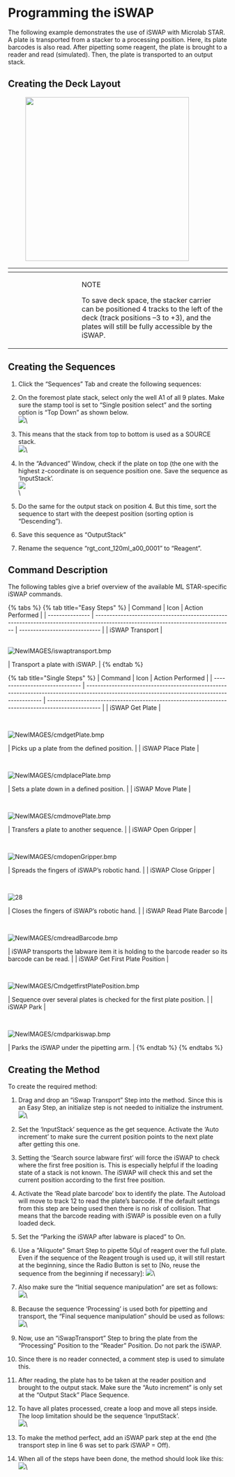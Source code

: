 # Programming the iSWAP

The following example demonstrates the use of iSWAP with Microlab STAR. A plate is transported from a stacker to a processing position. Here, its plate barcodes is also read. After pipetting some reagent, the plate is brought to a reader and read (simulated). Then, the plate is transported to an output stack.

## Creating the Deck Layout

<figure><img src="../../../.gitbook/assets/image (95) (1) (1).png" alt="" width="375"><figcaption></figcaption></figure>

<table data-header-hidden><thead><tr><th width="145"></th><th></th></tr></thead><tbody><tr><td><img src="../../../.gitbook/assets/image (10) (1) (1) (1) (1) (1) (1) (1) (1).png" alt="" data-size="original"></td><td><p>NOTE</p><p>To save deck space, the stacker carrier can be positioned 4 tracks to the left of the deck (track positions –3 to +3), and the plates will still be fully accessible by the iSWAP.</p></td></tr></tbody></table>



## Creating the Sequences

1. Click the “Sequences” Tab and create the following sequences:&#x20;
2. On the foremost plate stack, select only the well A1 of all 9 plates. Make sure the stamp tool is set to “Single position select” and the sorting option is “Top Down” as shown below. \
   ![](<../../../.gitbook/assets/image (96) (1) (1).png>)\

3. This means that the stack from top to bottom is used as a SOURCE stack. \
   ![](<../../../.gitbook/assets/image (97) (1) (1).png>)\

4. In the “Advanced” Window, check if the plate on top (the one with the highest z-coordinate is on sequence position one. Save the sequence as ‘InputStack’. \
   ![](<../../../.gitbook/assets/image (98) (1) (1).png>)\
   \

5. Do the same for the output stack on position 4. But this time, sort the sequence to start with the deepest position (sorting option is “Descending”).&#x20;
6. Save this sequence as “OutputStack”&#x20;
7. Rename the sequence “rgt\_cont\_120ml\_a00\_0001” to “Reagent”.



## Command Description

The following tables give a brief overview of the available ML STAR-specific iSWAP commands.

{% tabs %}
{% tab title="Easy Steps" %}
| Command         | Icon                                                                                                                            | Action Performed              |
| --------------- | ------------------------------------------------------------------------------------------------------------------------------- | ----------------------------- |
| iSWAP Transport | <p><br><img src="blob:https://app.gitbook.com/b9657d03-436a-449d-96a9-621d4ec5f8cb" alt="NewIMAGES/iswaptransport.bmp"><br></p> | Transport a plate with iSWAP. |
{% endtab %}

{% tab title="Single Steps" %}
| Command                        | Icon                                                                                                                                         | Action Performed                                                                                  |
| ------------------------------ | -------------------------------------------------------------------------------------------------------------------------------------------- | ------------------------------------------------------------------------------------------------- |
| iSWAP Get Plate                | <p><br></p><p><img src="blob:https://app.gitbook.com/bcb46329-a13d-4496-b30c-a6f9b4463b2b" alt="NewIMAGES/cmdgetPlate.bmp"></p>              | Picks up a plate from the defined position.                                                       |
| iSWAP Place Plate              | <p><br></p><p><img src="blob:https://app.gitbook.com/2091b377-9f72-4378-9212-e599a8f0a9b2" alt="NewIMAGES/cmdplacePlate.bmp"></p>            | Sets a plate down in a defined position.                                                          |
| iSWAP Move Plate               | <p><br></p><p><img src="blob:https://app.gitbook.com/ba5b0661-9b7a-420d-a097-4d050139f6ca" alt="NewIMAGES/cmdmovePlate.bmp"></p>             | Transfers a plate to another sequence.                                                            |
| iSWAP Open Gripper             | <p><br></p><p><img src="blob:https://app.gitbook.com/6a8780f9-57e6-4363-8cdb-a9d2a4f021c5" alt="NewIMAGES/cmdopenGripper.bmp"></p>           | Spreads the fingers of iSWAP’s robotic hand.                                                      |
| iSWAP Close Gripper            | <p><br></p><p><img src="blob:https://app.gitbook.com/a7da62f6-32bf-4f67-9599-0e5d1245c0e3" alt="28"></p>                                     | Closes the fingers of iSWAP’s robotic hand.                                                       |
| iSWAP Read Plate Barcode       | <p><br></p><p><img src="blob:https://app.gitbook.com/e47ff9c1-f075-4b6b-a525-1ec41b22ed8e" alt="NewIMAGES/cmdreadBarcode.bmp"></p>           | iSWAP transports the labware item it is holding to the barcode reader so its barcode can be read. |
| iSWAP Get First Plate Position | <p><br></p><p><img src="blob:https://app.gitbook.com/4a48ac93-dc2c-4635-9fe3-602f798f5607" alt="NewIMAGES/CmdgetfirstPlatePosition.bmp"></p> | Sequence over several plates is checked for the first plate position.                             |
| iSWAP Park                     | <p><br></p><p><img src="blob:https://app.gitbook.com/09436efe-b9dc-4af2-970b-8da737ada2a7" alt="NewIMAGES/cmdparkiswap.bmp"></p>             | Parks the iSWAP under the pipetting arm.                                                          |
{% endtab %}
{% endtabs %}



## Creating the Method

To create the required method:&#x20;

1. Drag and drop an “iSwap Transport” Step into the method. Since this is an Easy Step, an initialize step is not needed to initialize the instrument. \
   ![](<../../../.gitbook/assets/image (99) (1) (1).png>)\

2. Set the ‘InputStack’ sequence as the get sequence. Activate the ‘Auto increment’ to make sure the current position points to the next plate after getting this one.&#x20;
3. Setting the ‘Search source labware first’ will force the iSWAP to check where the first free position is. This is especially helpful if the loading state of a stack is not known. The iSWAP will check this and set the current position according to the first free position.&#x20;
4. Activate the ‘Read plate barcode’ box to identify the plate. The Autoload will move to track 12 to read the plate’s barcode. If the default settings from this step are being used then there is no risk of collision. That means that the barcode reading with iSWAP is possible even on a fully loaded deck.&#x20;
5. Set the “Parking the iSWAP after labware is placed” to On.&#x20;
6. Use a “Aliquote” Smart Step to pipette 50μl of reagent over the full plate. Even if the sequence of the Reagent trough is used up, it will still restart at the beginning, since the Radio Button is set to \[No, reuse the sequence from the beginning if necessary]: ![](<../../../.gitbook/assets/image (100) (1) (1).png>)\

7. Also make sure the “Initial sequence manipulation” are set as follows: \
   ![](<../../../.gitbook/assets/image (101) (1) (1).png>)\

8. Because the sequence ‘Processing’ is used both for pipetting and transport, the “Final sequence manipulation” should be used as follows: \
   ![](<../../../.gitbook/assets/image (102) (1) (1).png>)\

9. Now, use an “iSwapTransport” Step to bring the plate from the “Processing” Position to the “Reader” Position. Do not park the iSWAP.&#x20;
10. Since there is no reader connected, a comment step is used to simulate this.&#x20;
11. After reading, the plate has to be taken at the reader position and brought to the output stack. Make sure the “Auto increment” is only set at the “Output Stack” Place Sequence.&#x20;
12. To have all plates processed, create a loop and move all steps inside. The loop limitation should be the sequence ‘InputStack’. \
    ![](<../../../.gitbook/assets/image (103) (1) (1).png>)\

13. To make the method perfect, add an iSWAP park step at the end (the transport step in line 6 was set to park iSWAP = Off).&#x20;
14. When all of the steps have been done, the method should look like this: \
    ![](<../../../.gitbook/assets/image (104) (1) (1).png>)\


## &#x20;
